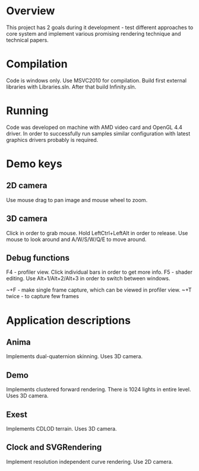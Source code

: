 Overview
===================================

This project has 2 goals during it development - test different approaches to core system and implement various promising rendering technique and technical papers.


Compilation
===================================

Code is windows only. Use MSVC2010 for compilation. Build first external libraries with Libraries.sln. After that build Infinity.sln.


Running
===================================
Code was developed on machine with AMD video card and OpenGL 4.4 driver. In order to successfully run samples similar configuration with latest graphics drivers probably is required.


Demo keys
===================================

2D camera
---------------------------------------------
Use mouse drag to pan image and mouse wheel to zoom.

3D camera
---------------------------------------------
Click in order to grab mouse. Hold LeftCtrl+LeftAlt in order to release. Use mouse to look around and A/W/S/W/Q/E to move around.

Debug functions
---------------------------------------------
F4 - profiler view. Click individual bars in order to get more info.
F5 - shader editing. Use Alt+1/Alt+2/Alt+3 in order to switch between windows.

~+F - make single frame capture, which can be viewed in profiler view.
~+T twice - to capture few frames


Application descriptions
===================================

Anima
---------------------------------------------
Implements dual-quaternion skinning. Uses 3D camera.

Demo
---------------------------------------------
Implements clustered forward rendering. There is 1024 lights in entire level. Uses 3D camera.

Exest
---------------------------------------------
Implements CDLOD terrain. Uses 3D camera.

Clock and SVGRendering
---------------------------------------------
Implement resolution independent curve rendering. Use 2D camera.
